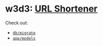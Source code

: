 # w3d3: [URL Shortener][description]

Check out:

* [`db/migrate`](./db/migrate)
* [`app/models`](./app/models)

[description]: https://github.com/appacademy/curriculum/tree/master/sql/projects/url_shortener

